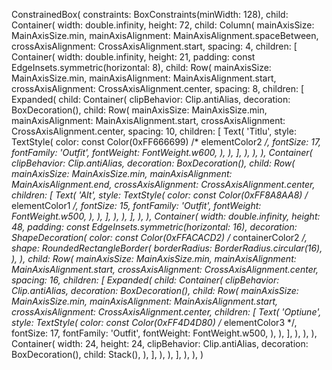 ConstrainedBox(
    constraints: BoxConstraints(minWidth: 128),
    child: Container(
        width: double.infinity,
        height: 72,
        child: Column(
            mainAxisSize: MainAxisSize.min,
            mainAxisAlignment: MainAxisAlignment.spaceBetween,
            crossAxisAlignment: CrossAxisAlignment.start,
            spacing: 4,
            children: [
                Container(
                    width: double.infinity,
                    height: 21,
                    padding: const EdgeInsets.symmetric(horizontal: 8),
                    child: Row(
                        mainAxisSize: MainAxisSize.min,
                        mainAxisAlignment: MainAxisAlignment.start,
                        crossAxisAlignment: CrossAxisAlignment.center,
                        spacing: 8,
                        children: [
                            Expanded(
                                child: Container(
                                    clipBehavior: Clip.antiAlias,
                                    decoration: BoxDecoration(),
                                    child: Row(
                                        mainAxisSize: MainAxisSize.min,
                                        mainAxisAlignment: MainAxisAlignment.start,
                                        crossAxisAlignment: CrossAxisAlignment.center,
                                        spacing: 10,
                                        children: [
                                            Text(
                                                'Titlu',
                                                style: TextStyle(
                                                    color: const Color(0xFF666699) /* elementColor2 */,
                                                    fontSize: 17,
                                                    fontFamily: 'Outfit',
                                                    fontWeight: FontWeight.w600,
                                                ),
                                            ),
                                        ],
                                    ),
                                ),
                            ),
                            Container(
                                clipBehavior: Clip.antiAlias,
                                decoration: BoxDecoration(),
                                child: Row(
                                    mainAxisSize: MainAxisSize.min,
                                    mainAxisAlignment: MainAxisAlignment.end,
                                    crossAxisAlignment: CrossAxisAlignment.center,
                                    children: [
                                        Text(
                                            'Alt',
                                            style: TextStyle(
                                                color: const Color(0xFF8A8AA8) /* elementColor1 */,
                                                fontSize: 15,
                                                fontFamily: 'Outfit',
                                                fontWeight: FontWeight.w500,
                                            ),
                                        ),
                                    ],
                                ),
                            ),
                        ],
                    ),
                ),
                Container(
                    width: double.infinity,
                    height: 48,
                    padding: const EdgeInsets.symmetric(horizontal: 16),
                    decoration: ShapeDecoration(
                        color: const Color(0xFFACACD2) /* containerColor2 */,
                        shape: RoundedRectangleBorder(
                            borderRadius: BorderRadius.circular(16),
                        ),
                    ),
                    child: Row(
                        mainAxisSize: MainAxisSize.min,
                        mainAxisAlignment: MainAxisAlignment.start,
                        crossAxisAlignment: CrossAxisAlignment.center,
                        spacing: 16,
                        children: [
                            Expanded(
                                child: Container(
                                    clipBehavior: Clip.antiAlias,
                                    decoration: BoxDecoration(),
                                    child: Row(
                                        mainAxisSize: MainAxisSize.min,
                                        mainAxisAlignment: MainAxisAlignment.start,
                                        crossAxisAlignment: CrossAxisAlignment.center,
                                        children: [
                                            Text(
                                                'Optiune',
                                                style: TextStyle(
                                                    color: const Color(0xFF4D4D80) /* elementColor3 */,
                                                    fontSize: 17,
                                                    fontFamily: 'Outfit',
                                                    fontWeight: FontWeight.w500,
                                                ),
                                            ),
                                        ],
                                    ),
                                ),
                            ),
                            Container(
                                width: 24,
                                height: 24,
                                clipBehavior: Clip.antiAlias,
                                decoration: BoxDecoration(),
                                child: Stack(),
                            ),
                        ],
                    ),
                ),
            ],
        ),
    ),
)
